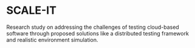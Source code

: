 # SCALE-IT
Research study on addressing the challenges of testing cloud-based software through proposed solutions like a distributed testing framework and realistic environment simulation. 
